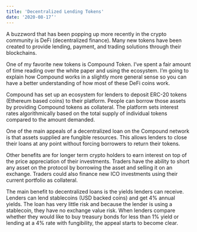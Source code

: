 ```yaml
---
title: 'Decentralized Lending Tokens'
date: '2020-08-17’'
---
```

A buzzword that has been popping up more recently in the crypto community is DeFi (decentralized finance). Many new tokens have been created to provide lending, payment, and trading solutions through their blockchains.

One of my favorite new tokens is Compound Token. I’ve spent a fair amount of time reading over the white paper and using the ecosystem. I’m going to explain how Compound works in a slightly more general sense so you can have a better understanding of how most of these DeFi coins work.

Compound has set up an ecosystem for lenders to deposit ERC-20 tokens (Ethereum based coins) to their platform. People can borrow those assets by providing Compound tokens as collateral. The platform sets interest rates algorithmically based on the total supply of individual tokens compared to the amount demanded.

One of the main appeals of a decentralized loan on the Compound network is that assets supplied are fungible resources. This allows lenders to close their loans at any point without forcing borrowers to return their tokens.

Other benefits are for longer term crypto holders to earn interest on top of the price appreciation of their investments. Traders have the ability to short any asset on the protocol by borrowing the asset and selling it on an exchange. Traders could also finance new ICO investments using their current portfolio as collateral.

The main benefit to decentralized loans is the yields lenders can receive. Lenders can lend stablecoins (USD backed coins) and get 4% annual yields. The loan has very little risk and because the lender is using a stablecoin, they have no exchange value risk. When lenders compare whether they would like to buy treasury bonds for less than 1% yield or lending at a 4% rate with fungibility, the appeal starts to become clear.



